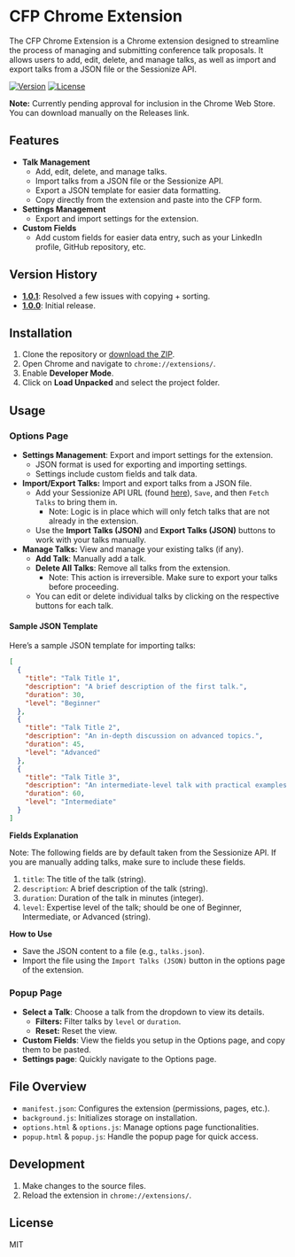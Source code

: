 # CFP Chrome Extension

The CFP Chrome Extension is a Chrome extension designed to streamline the process of managing and submitting conference talk proposals. It allows users to add, edit, delete, and manage talks, as well as import and export talks from a JSON file or the Sessionize API.

[![Version](https://img.shields.io/badge/version-1.0.1-blue.svg)](https://github.com/jerdog/cfp-chrome-extension)
[![License](https://img.shields.io/badge/license-MIT-green.svg)](LICENSE)

**Note:** Currently pending approval for inclusion in the Chrome Web Store. You can download manually on the Releases link.

## Features

- **Talk Management**
  - Add, edit, delete, and manage talks.
  - Import talks from a JSON file or the Sessionize API.
  - Export a JSON template for easier data formatting.
  - Copy directly from the extension and paste into the CFP form.
- **Settings Management**
  - Export and import settings for the extension.
- **Custom Fields**
  - Add custom fields for easier data entry, such as your LinkedIn profile, GitHub repository, etc.

## Version History

- **[1.0.1](https://github.com/jerdog/cfp-chrome-extension/releases/tag/v1.0.1)**: Resolved a few issues with copying + sorting.
- **[1.0.0](https://github.com/jerdog/cfp-chrome-extension/releases/tag/v1.0.0)**: Initial release.

## Installation

1. Clone the repository or [download the ZIP](https://github.com/jerdog/cfp-chrome-extension/archive/refs/heads/main.zip).
2. Open Chrome and navigate to `chrome://extensions/`.
3. Enable **Developer Mode**.
4. Click on **Load Unpacked** and select the project folder.

## Usage
### Options Page

- **Settings Management**: Export and import settings for the extension.
  - JSON format is used for exporting and importing settings.
  - Settings include custom fields and talk data.
- **Import/Export Talks:** Import and export talks from a JSON file.
  - Add your Sessionize API URL (found <a href="https://sessionize.com/app/speaker/embed" target="_blank">here</a>), `Save`, and then `Fetch Talks` to bring them in.
    - Note: Logic is in place which will only fetch talks that are not already in the extension.
  - Use the **Import Talks (JSON)** and **Export Talks (JSON)** buttons to work with your talks manually.
- **Manage Talks:** View and manage your existing talks (if any).
  - **Add Talk**: Manually add a talk.
  - **Delete All Talks**: Remove all talks from the extension.
    - Note: This action is irreversible. Make sure to export your talks before proceeding.
  - You can edit or delete individual talks by clicking on the respective buttons for each talk.

#### Sample JSON Template

Here’s a sample JSON template for importing talks:

```json
[
  {
    "title": "Talk Title 1",
    "description": "A brief description of the first talk.",
    "duration": 30,
    "level": "Beginner"
  },
  {
    "title": "Talk Title 2",
    "description": "An in-depth discussion on advanced topics.",
    "duration": 45,
    "level": "Advanced"
  },
  {
    "title": "Talk Title 3",
    "description": "An intermediate-level talk with practical examples.",
    "duration": 60,
    "level": "Intermediate"
  }
]
```

**Fields Explanation**

Note: The following fields are by default taken from the Sessionize API. If you are manually adding talks, make sure to include these fields.

1. `title`: The title of the talk (string).
2. `description`: A brief description of the talk (string).
3. `duration`: Duration of the talk in minutes (integer).
4. `level`: Expertise level of the talk; should be one of Beginner, Intermediate, or Advanced (string).

**How to Use**

* Save the JSON content to a file (e.g., `talks.json`).
* Import the file using the `Import Talks (JSON)` button in the options page of the extension.

### Popup Page

- **Select a Talk**: Choose a talk from the dropdown to view its details.
  - **Filters:** Filter talks by `level` or `duration`.
  - **Reset:** Reset the view.
- **Custom Fields**: View the fields you setup in the Options page, and copy them to be pasted.
- **Settings page**: Quickly navigate to the Options page.

## File Overview

- `manifest.json`: Configures the extension (permissions, pages, etc.).
- `background.js`: Initializes storage on installation.
- `options.html` & `options.js`: Manage options page functionalities.
- `popup.html` & `popup.js`: Handle the popup page for quick access.

## Development

1. Make changes to the source files.
2. Reload the extension in `chrome://extensions/`.

## License

MIT

